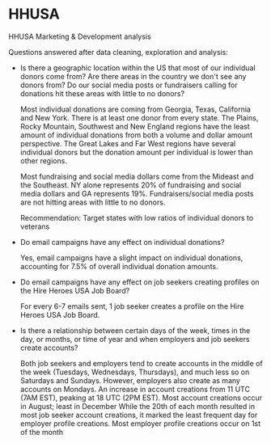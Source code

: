 # HHUSA
HHUSA Marketing &amp; Development analysis

Questions answered after data cleaning, exploration and analysis:

<ul>
<li>Is there a geographic location within the US that most of our individual donors come
from? Are there areas in the country we don't see any donors from? Do our social media
  posts or fundraisers calling for donations hit these areas with little to no donors?</li>
  
Most individual donations are coming from Georgia, Texas, California and New York.
There is at least one donor from every state.
The Plains, Rocky Mountain, Southwest and New England regions have the least amount of individual donations from both a volume and dollar amount perspective.
The Great Lakes and Far West regions have several individual donors but the donation amount per individual is lower than other regions. 

Most fundraising and social media dollars come from the Mideast and the Southeast. NY alone represents 20% of fundraising and social media dollars and GA represents 19%. 
Fundraisers/social media posts are not hitting areas with little to no donors. 

Recommendation: Target states with low ratios of individual donors to veterans


  <li>Do email campaigns have any effect on individual donations?</li>
  
  Yes, email campaigns have a slight impact on individual donations, accounting for 7.5% of overall individual donation amounts.

<li>Do email campaigns have any effect on job seekers creating profiles on the Hire Heroes
  USA Job Board?</li>
  
  For every 6-7 emails sent, 1 job seeker creates a profile on the Hire Heroes USA Job Board.

<li>Is there a relationship between certain days of the week, times in the day, or months, or
  time of year and when employers and job seekers create accounts?</li>
  
Both job seekers and employers tend to create accounts in the middle of the week (Tuesdays, Wednesdays, Thursdays), and much less so on Saturdays and Sundays. However, employers also create as many accounts on Mondays.
An increase in account creations from 11 UTC (7AM EST), peaking at 18 UTC (2PM EST).
Most account creations occur in August; least in December
While the 20th of each month resulted in most job seeker account creations, it marked the least frequent day for employer profile creations.
Most employer profile creations occur on 1st of the month

  </ul>
